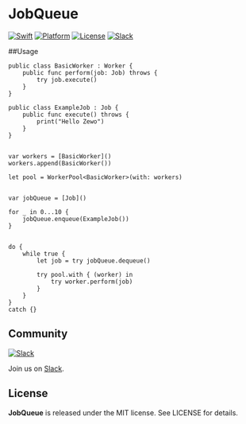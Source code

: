 JobQueue
======

[![Swift][swift-badge]][swift-url]
[![Platform][platform-badge]][platform-url]
[![License][mit-badge]][mit-url]
[![Slack][slack-badge]][slack-url]

##Usage


```
public class BasicWorker : Worker {
    public func perform(job: Job) throws {
        try job.execute()
    }
}

public class ExampleJob : Job {
    public func execute() throws {
        print("Hello Zewo")
    }
}


var workers = [BasicWorker]()
workers.append(BasicWorker())

let pool = WorkerPool<BasicWorker>(with: workers)


var jobQueue = [Job]()

for _ in 0...10 {
    jobQueue.enqueue(ExampleJob())
}


do {
    while true {
        let job = try jobQueue.dequeue()
        
        try pool.with { (worker) in
            try worker.perform(job)
        }
    }
}
catch {}
```


## Community

[![Slack](http://s13.postimg.org/ybwy92ktf/Slack.png)](https://zewo-slackin.herokuapp.com)

Join us on [Slack](https://zewo-slackin.herokuapp.com).

License
-------

**JobQueue** is released under the MIT license. See LICENSE for details.

[swift-badge]: https://img.shields.io/badge/Swift-3.0-orange.svg?style=flat
[swift-url]: https://swift.org
[platform-badge]: https://img.shields.io/badge/Platform-Mac%20%26%20Linux-lightgray.svg?style=flat
[platform-url]: https://swift.org
[mit-badge]: https://img.shields.io/badge/License-MIT-blue.svg?style=flat
[mit-url]: https://tldrlegal.com/license/mit-license
[slack-image]: http://s13.postimg.org/ybwy92ktf/Slack.png
[slack-badge]: https://zewo-slackin.herokuapp.com/badge.svg
[slack-url]: http://slack.zewo.io
